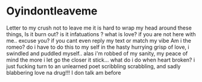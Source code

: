 # Oyindontleaveme
Letter to my crush not to leave me 
it is hard to wrap my head around these things, Is it burn out? is it infatuations ? what is love?
if you are not here with me.. excuse you? if you cant even reply my text or match my vibe
Am i the romeo? do i have to do this to my self 
in the hasty hurrying grisp of love, i swindled and puddled myself.. alas i'm robbed of my sanity, my peace of mind
the more i let go the closer it stick... 
what do i do when heart broken? i just fucking turn to an unlearned poet
scribbling scrabbling, and sadly blabbering
love na drug!!!
I don talk am before
